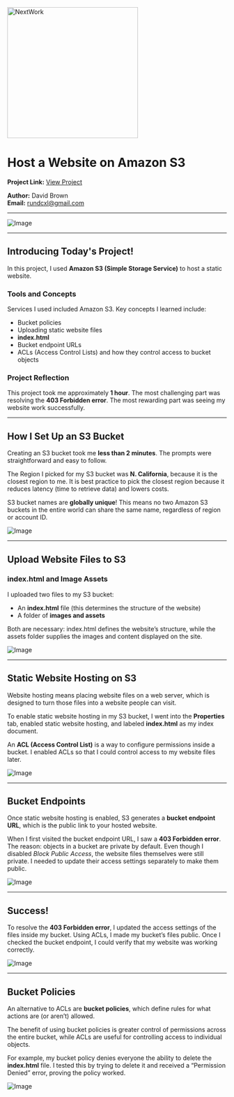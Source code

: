 
<img src="https://cdn.prod.website-files.com/677c400686e724409a5a7409/6790ad949cf622dc8dcd9fe4_nextwork-logo-leather.svg" alt="NextWork" width="300" />

# Host a Website on Amazon S3

**Project Link:** [View Project](http://learn.nextwork.org/projects/aws-host-a-website-on-s3)  

**Author:** David Brown  
**Email:** rundcxl@gmail.com  

---

![Image](http://learn.nextwork.org/thankful_red_mysterious_otter/uploads/aws-host-a-website-on-s3_5d4474f9)

---

## Introducing Today's Project!

In this project, I used **Amazon S3 (Simple Storage Service)** to host a static website.

### Tools and Concepts
Services I used included Amazon S3. Key concepts I learned include:  
- Bucket policies  
- Uploading static website files  
- **index.html**  
- Bucket endpoint URLs  
- ACLs (Access Control Lists) and how they control access to bucket objects  

### Project Reflection
This project took me approximately **1 hour**. The most challenging part was resolving the **403 Forbidden error**. The most rewarding part was seeing my website work successfully.  

---

## How I Set Up an S3 Bucket

Creating an S3 bucket took me **less than 2 minutes**. The prompts were straightforward and easy to follow.  

The Region I picked for my S3 bucket was **N. California**, because it is the closest region to me. It is best practice to pick the closest region because it reduces latency (time to retrieve data) and lowers costs.  

S3 bucket names are **globally unique**! This means no two Amazon S3 buckets in the entire world can share the same name, regardless of region or account ID.  

![Image](http://learn.nextwork.org/thankful_red_mysterious_otter/uploads/aws-host-a-website-on-s3_ba6d42ad)

---

## Upload Website Files to S3

### index.html and Image Assets
I uploaded two files to my S3 bucket:  
- An **index.html** file (this determines the structure of the website)  
- A folder of **images and assets**  

Both are necessary: index.html defines the website’s structure, while the assets folder supplies the images and content displayed on the site.  

![Image](http://learn.nextwork.org/thankful_red_mysterious_otter/uploads/aws-host-a-website-on-s3_a265af88)

---

## Static Website Hosting on S3

Website hosting means placing website files on a web server, which is designed to turn those files into a website people can visit.  

To enable static website hosting in my S3 bucket, I went into the **Properties** tab, enabled static website hosting, and labeled **index.html** as my index document.  

An **ACL (Access Control List)** is a way to configure permissions inside a bucket. I enabled ACLs so that I could control access to my website files later.  

![Image](http://learn.nextwork.org/thankful_red_mysterious_otter/uploads/aws-host-a-website-on-s3_c22c54c0)

---

## Bucket Endpoints

Once static website hosting is enabled, S3 generates a **bucket endpoint URL**, which is the public link to your hosted website.  

When I first visited the bucket endpoint URL, I saw a **403 Forbidden error**.  
The reason: objects in a bucket are private by default. Even though I disabled *Block Public Access*, the website files themselves were still private. I needed to update their access settings separately to make them public.  

![Image](http://learn.nextwork.org/thankful_red_mysterious_otter/uploads/aws-host-a-website-on-s3_22ce4daf)

---

## Success!

To resolve the **403 Forbidden error**, I updated the access settings of the files inside my bucket. Using ACLs, I made my bucket’s files public. Once I checked the bucket endpoint, I could verify that my website was working correctly.  

![Image](http://learn.nextwork.org/thankful_red_mysterious_otter/uploads/aws-host-a-website-on-s3_5d4474f9)

---

## Bucket Policies

An alternative to ACLs are **bucket policies**, which define rules for what actions are (or aren’t) allowed.  

The benefit of using bucket policies is greater control of permissions across the entire bucket, while ACLs are useful for controlling access to individual objects.  

For example, my bucket policy denies everyone the ability to delete the **index.html** file. I tested this by trying to delete it and received a “Permission Denied” error, proving the policy worked.  

![Image](http://learn.nextwork.org/thankful_red_mysterious_otter/uploads/aws-host-a-website-on-s3_sm2sm2sm)
